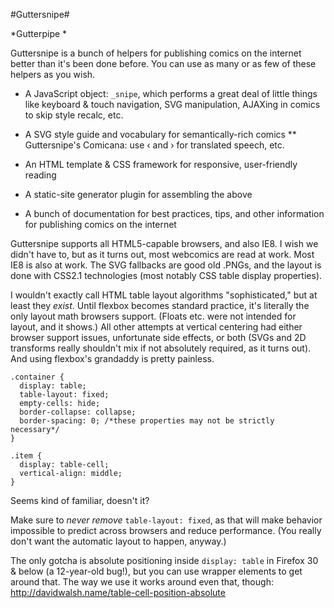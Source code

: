 #Guttersnipe#

*Gutterpipe
*

Guttersnipe is a bunch of helpers for publishing comics on the internet better than it's been done before. You can use as many or as few of these helpers as you wish.

* A JavaScript object: `_snipe`, which performs a great deal of little things like keyboard & touch navigation, SVG manipulation, AJAXing in comics to skip style recalc, etc.

* A SVG style guide and vocabulary for semantically-rich comics
** Guttersnipe's Comicana: use &lsaquo; and &rsaquo; for translated speech, etc.

* An HTML template & CSS framework for responsive, user-friendly reading

* A static-site generator plugin for assembling the above

* A bunch of documentation for best practices, tips, and other information for publishing comics on the internet

Guttersnipe supports all HTML5-capable browsers, and also IE8. I wish we didn't have to, but as it turns out, most webcomics are read at work. Most IE8 is also at work. The SVG fallbacks are good old .PNGs, and the layout is done with CSS2.1 technologies (most notably CSS table display properties).

I wouldn't exactly call HTML table layout algorithms "sophisticated," but at least they *exist*. Until flexbox becomes standard practice, it's literally the only layout math browsers support. (Floats etc. were not intended for layout, and it shows.) All other attempts at vertical centering had either browser support issues, unfortunate side effects, or both (SVGs and 2D transforms really shouldn't mix if not absolutely required, as it turns out). And using flexbox's grandaddy is pretty painless.

````
.container {
  display: table;
  table-layout: fixed;
  empty-cells: hide;
  border-collapse: collapse;
  border-spacing: 0; /*these properties may not be strictly necessary*/
}

.item {
  display: table-cell;
  vertical-align: middle;
}
````

Seems kind of familiar, doesn't it?

Make sure to *never remove* `table-layout: fixed`, as that will make behavior impossible to predict across browsers and reduce performance. (You really don't want the automatic layout to happen, anyway.)

The only gotcha is absolute positioning inside `display: table` in Firefox 30 & below (a 12-year-old bug!), but you can use wrapper elements to get around that. The way we use it works around even that, though: http://davidwalsh.name/table-cell-position-absolute
